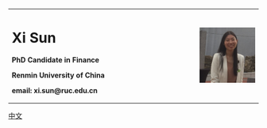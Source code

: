<table>
  <tr>
    <td width="75%">
      <h1>Xi Sun</h1>
      <p><b>PhD Candidate in Finance</b></p>
      <p><b>Renmin University of China </b></p>
      <p><b>email: xi.sun@ruc.edu.cn</b></p>
      <p><b></b></p>
    </td>
    <td width="25%">
      <img src="/WWII.jpg" width="100%">   
    </td>
  </tr>
</table>
<a href="/index_CN.html">中文</a>
